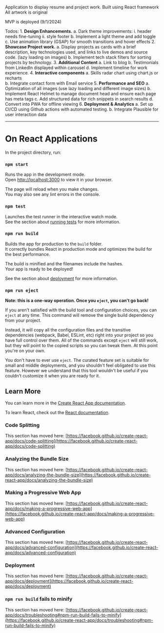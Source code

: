 Application to display resume and project work.
Built using React framework
All artwork is original

MVP is deployed (9/1/2024)

Todos:
    1.  **Design Enhancements.**
        a. Dark theme improvements: 
            i. header needs fine-tuning
            ii. style footer
        b. Implement a light theme and add toggle
        c. Use animation library (GSAP) for smooth transitions and hover effects 
    2.  **Showcase Project work.**
        a. Display projects as cards with a brief description, key technologies used, and links to live demos and source code. (lazy loading on images)
        b. Implement tech stack filters for sorting projects by technology.
    3.  **Additional Content**
        a. Link to blog
        b. Testimonials from LinkedIn displayed within carousel
        d. Implement timeline for work experience.
    4.  **Interactive components**
        a. Skills radar chart using chart.js or recharts  
        b. Integrate contact form with Email service
    5.  **Performance and SEO**
        a. Optimization of all images (use lazy loading and different image sizes)
        b. Implement React Helmet to manage document head and ensure each page has meta tags
        c. Add structured data for rich snippets in search results
        d. Convert into PWA for offline viewing
    6.  **Deployment & Analytics**
        a. Set up CI/CD using Github actions with automated testing.
        b. Integrate Plausible for user interaction data
           


-------------------------------------------------------------------------------------------------------------------------------------------------------------------------------------
# On React Applications

In the project directory, run:
### `npm start`

Runs the app in the development mode.\
Open [http://localhost:3000](http://localhost:3000) to view it in your browser.

The page will reload when you make changes.\
You may also see any lint errors in the console.

### `npm test`

Launches the test runner in the interactive watch mode.\
See the section about [running tests](https://facebook.github.io/create-react-app/docs/running-tests) for more information.

### `npm run build`

Builds the app for production to the `build` folder.\
It correctly bundles React in production mode and optimizes the build for the best performance.

The build is minified and the filenames include the hashes.\
Your app is ready to be deployed!

See the section about [deployment](https://facebook.github.io/create-react-app/docs/deployment) for more information.

### `npm run eject`

**Note: this is a one-way operation. Once you `eject`, you can't go back!**

If you aren't satisfied with the build tool and configuration choices, you can `eject` at any time. This command will remove the single build dependency from your project.

Instead, it will copy all the configuration files and the transitive dependencies (webpack, Babel, ESLint, etc) right into your project so you have full control over them. All of the commands except `eject` will still work, but they will point to the copied scripts so you can tweak them. At this point you're on your own.

You don't have to ever use `eject`. The curated feature set is suitable for small and middle deployments, and you shouldn't feel obligated to use this feature. However we understand that this tool wouldn't be useful if you couldn't customize it when you are ready for it.

## Learn More

You can learn more in the [Create React App documentation](https://facebook.github.io/create-react-app/docs/getting-started).

To learn React, check out the [React documentation](https://reactjs.org/).

### Code Splitting

This section has moved here: [https://facebook.github.io/create-react-app/docs/code-splitting](https://facebook.github.io/create-react-app/docs/code-splitting)

### Analyzing the Bundle Size

This section has moved here: [https://facebook.github.io/create-react-app/docs/analyzing-the-bundle-size](https://facebook.github.io/create-react-app/docs/analyzing-the-bundle-size)

### Making a Progressive Web App

This section has moved here: [https://facebook.github.io/create-react-app/docs/making-a-progressive-web-app](https://facebook.github.io/create-react-app/docs/making-a-progressive-web-app)

### Advanced Configuration

This section has moved here: [https://facebook.github.io/create-react-app/docs/advanced-configuration](https://facebook.github.io/create-react-app/docs/advanced-configuration)

### Deployment

This section has moved here: [https://facebook.github.io/create-react-app/docs/deployment](https://facebook.github.io/create-react-app/docs/deployment)

### `npm run build` fails to minify

This section has moved here: [https://facebook.github.io/create-react-app/docs/troubleshooting#npm-run-build-fails-to-minify](https://facebook.github.io/create-react-app/docs/troubleshooting#npm-run-build-fails-to-minify)
